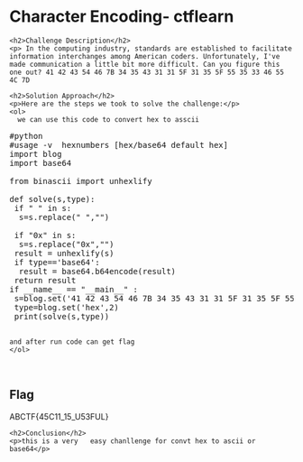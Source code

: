 
<!DOCTYPE html>
<html>

<body>
    <h1>Character Encoding- ctflearn</h1>

    <h2>Challenge Description</h2>
    <p> In the computing industry, standards are established to facilitate information interchanges among American coders. Unfortunately, I've made communication a little bit more difficult. Can you figure this one out? 41 42 43 54 46 7B 34 35 43 31 31 5F 31 35 5F 55 35 33 46 55 4C 7D
 
</p>
 
    <h2>Solution Approach</h2>
    <p>Here are the steps we took to solve the challenge:</p>
    <ol>
      we can use this code to convert hex to asscii
<pre>
#python
#usage -v  hexnumbers [hex/base64 default hex]
import blog
import base64

from binascii import unhexlify

def solve(s,type):
 if " " in s:
  s=s.replace(" ","")

 if "0x" in s:
  s=s.replace("0x","")
 result = unhexlify(s)
 if type=='base64':
  result = base64.b64encode(result)
 return result
if __name__ == "__main__" :
 s=blog.set('41 42 43 54 46 7B 34 35 43 31 31 5F 31 35 5F 55 35 33 46 55 4C 7D',1)
 type=blog.set('hex',2)
 print(solve(s,type))

</pre>
       
    and after run code can get flag
    </ol>
<br>
    <h2>Flag</h2>
    <p class="flag">ABCTF{45C11_15_U53FUL}
</p>

    <h2>Conclusion</h2>
    <p>this is a very   easy chanllenge for convt hex to ascii or base64</p>
</body>
</html>

